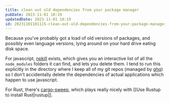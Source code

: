 ```yaml
---
title: clean out old dependencies from your package manager
pubDate: 2023-11-01 10:19
updatedDate: 2023-11-01 10:19
id: 20231101101115-clean-out-old-dependencies-from-your-package-manager
---
```


Because you've probably got a load of old versions of packages, and possibly even language versions, lying around on your hard drive eating disk space.

For javascript, [npkill](https://npkill.js.org/) exists, which gives you an interactive list of all the `node_modules` folders it can find, and lets you delete them. I tend to run this explicitly in the directory where I keep all of my git repos (managed by [ghq](https://github.com/x-motemen/ghq)) so I don't accidentally delete the dependencies of actual applications which happen to use javascript.

For Rust, there's [cargo-sweep](https://github.com/holmgr/cargo-sweep), which plays really nicely with [[Use Rustup to install Rust|rustup]].
